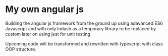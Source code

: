 # My own angular js
Building the angular js framework from the ground up
using adavanced ES6 Javascript and with only lodash as a temporary library ro be replaced by custom later on
using jest for unit testing

Upcoming code will be transformed and rewritten with typescript with class OOP structure.
